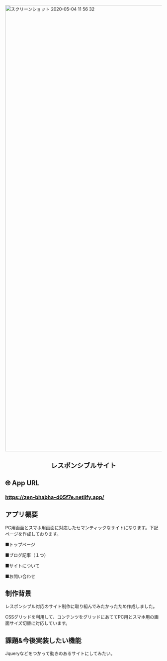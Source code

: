 <img width="1430" alt="スクリーンショット 2020-05-04 11 56 32" src="https://user-images.githubusercontent.com/57986669/80933368-6392dc00-8dfe-11ea-961a-e56669aeb87f.png">

<h2 align="center">レスポンシブルサイト</h2>

## 🌐 App URL

### **https://zen-bhabha-d05f7e.netlify.app/**  

## アプリ概要
PC用画面とスマホ用画面に対応したセマンティックなサイトになります。下記ページを作成しております。<br>
<p>■トップページ</p>
<p>■ブログ記事（１つ）</p>
<p>■サイトについて</p>
<p>■お問い合わせ</p>

## 制作背景
<p>レスポンシブル対応のサイト制作に取り組んでみたかったため作成しました。</p>
<p>CSSグリッドを利用して、コンテンツをグリッドにあててPC用とスマホ用の画面サイズ切替に対応しています。</p>

## 課題&今後実装したい機能
<p>Jqueryなどをつかって動きのあるサイトにしてみたい。</p>

